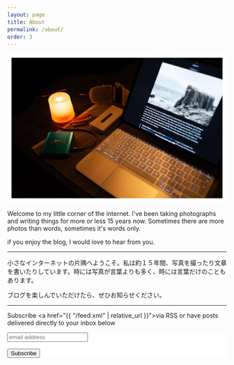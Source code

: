 ```yaml
---
layout: page
title: About
permalink: /about/
order: 3
---
```


![photo](/assets/images/IMG_0680.png)

Welcome to my little corner of the internet. I've been taking photographs and writing things for more or less 15 years now. Sometimes there are more photos than words, sometimes it's words only. 

if you enjoy the blog, I would love to hear from you.

---

小さなインターネットの片隅へようこそ。私は約１５年間、写真を撮ったり文章を書いたりしています。時には写真が言葉よりも多く、時には言葉だけのこともあります。

ブログを楽しんでいただけたら、ぜひお知らせください。

---


Subscribe <a href="{{ "/feed.xml" | relative_url }}">via RSS</a> or have posts delivered directly to your inbox below
  <!-- Begin MailChimp Signup Form -->
<link href="http://cdn-images.mailchimp.com/embedcode/slim-081711.css" rel="stylesheet" type="text/css">
  <style type="text/css">
    #mc_embed_signup{background:#fff; clear:left; font:16px Helvetica,Arial,sans-serif; }
    /* Add your own MailChimp form style overrides in your site stylesheet or in this style block.
       We recommend moving this block and the preceding CSS link to the HEAD of your HTML file. */
    </style>
    
  <div align="left" id="mc_embed_signup">
  <form action="http://martinirwinphotography.us7.list-manage.com/subscribe/post?u=218687a2bf62059de717cae02&amp;id=d06fc34288" method="post" id="mc-embedded-subscribe-form" name="mc-embedded-subscribe-form" class="validate" target="_blank" novalidate>
    <input type="email" value="" name="EMAIL" class="email" id="mce-EMAIL" placeholder="email address" required>
   <div class="clear"><p><input type="submit" value="Subscribe" name="subscribe" id="mc-embedded-subscribe" class="button">
  
  <!--End mc_embed_signup-->
